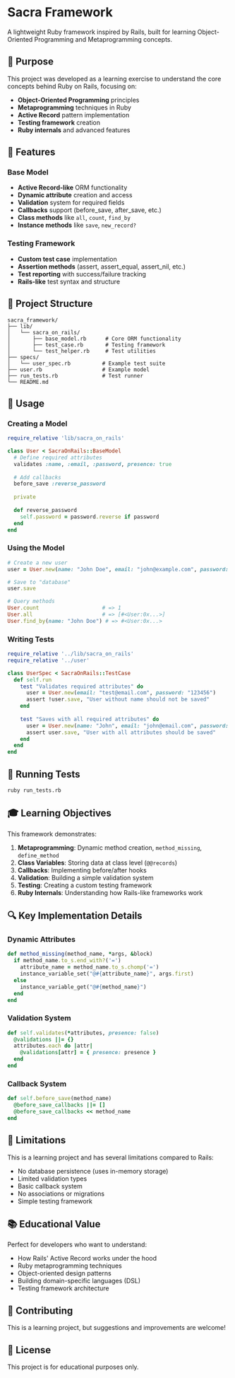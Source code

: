 # Sacra Framework

A lightweight Ruby framework inspired by Rails, built for learning Object-Oriented Programming and Metaprogramming concepts.

## 🎯 Purpose

This project was developed as a learning exercise to understand the core concepts behind Ruby on Rails, focusing on:

- **Object-Oriented Programming** principles
- **Metaprogramming** techniques in Ruby
- **Active Record** pattern implementation
- **Testing framework** creation
- **Ruby internals** and advanced features

## 🚀 Features

### Base Model
- **Active Record-like** ORM functionality
- **Dynamic attribute** creation and access
- **Validation** system for required fields
- **Callbacks** support (before_save, after_save, etc.)
- **Class methods** like `all`, `count`, `find_by`
- **Instance methods** like `save`, `new_record?`

### Testing Framework
- **Custom test case** implementation
- **Assertion methods** (assert, assert_equal, assert_nil, etc.)
- **Test reporting** with success/failure tracking
- **Rails-like** test syntax and structure

## 📁 Project Structure

```
sacra_framework/
├── lib/
│   └── sacra_on_rails/
│       ├── base_model.rb      # Core ORM functionality
│       ├── test_case.rb       # Testing framework
│       └── test_helper.rb     # Test utilities
├── specs/
│   └── user_spec.rb          # Example test suite
├── user.rb                   # Example model
├── run_tests.rb              # Test runner
└── README.md
```

## 🔧 Usage

### Creating a Model

```ruby
require_relative 'lib/sacra_on_rails'

class User < SacraOnRails::BaseModel
  # Define required attributes
  validates :name, :email, :password, presence: true
  
  # Add callbacks
  before_save :reverse_password
  
  private
  
  def reverse_password
    self.password = password.reverse if password
  end
end
```

### Using the Model

```ruby
# Create a new user
user = User.new(name: "John Doe", email: "john@example.com", password: "secret123")

# Save to "database"
user.save

# Query methods
User.count                    # => 1
User.all                      # => [#<User:0x...>]
User.find_by(name: "John Doe") # => #<User:0x...>
```

### Writing Tests

```ruby
require_relative '../lib/sacra_on_rails'
require_relative '../user'

class UserSpec < SacraOnRails::TestCase
  def self.run
    test "Validates required attributes" do
      user = User.new(email: "test@email.com", password: "123456")
      assert !user.save, "User without name should not be saved"
    end
    
    test "Saves with all required attributes" do
      user = User.new(name: "John", email: "john@email.com", password: "123456")
      assert user.save, "User with all attributes should be saved"
    end
  end
end
```

## 🧪 Running Tests

```bash
ruby run_tests.rb
```

## 🎓 Learning Objectives

This framework demonstrates:

1. **Metaprogramming**: Dynamic method creation, `method_missing`, `define_method`
2. **Class Variables**: Storing data at class level (`@@records`)
3. **Callbacks**: Implementing before/after hooks
4. **Validation**: Building a simple validation system
5. **Testing**: Creating a custom testing framework
6. **Ruby Internals**: Understanding how Rails-like frameworks work

## 🔍 Key Implementation Details

### Dynamic Attributes
```ruby
def method_missing(method_name, *args, &block)
  if method_name.to_s.end_with?('=')
    attribute_name = method_name.to_s.chomp('=')
    instance_variable_set("@#{attribute_name}", args.first)
  else
    instance_variable_get("@#{method_name}")
  end
end
```

### Validation System
```ruby
def self.validates(*attributes, presence: false)
  @validations ||= {}
  attributes.each do |attr|
    @validations[attr] = { presence: presence }
  end
end
```

### Callback System
```ruby
def self.before_save(method_name)
  @before_save_callbacks ||= []
  @before_save_callbacks << method_name
end
```

## 🚧 Limitations

This is a learning project and has several limitations compared to Rails:

- No database persistence (uses in-memory storage)
- Limited validation types
- Basic callback system
- No associations or migrations
- Simple testing framework

## 📚 Educational Value

Perfect for developers who want to understand:

- How Rails' Active Record works under the hood
- Ruby metaprogramming techniques
- Object-oriented design patterns
- Building domain-specific languages (DSL)
- Testing framework architecture

## 🤝 Contributing

This is a learning project, but suggestions and improvements are welcome!

## 📄 License

This project is for educational purposes only.